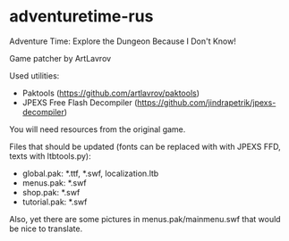 adventuretime-rus
=================

Adventure Time: Explore the Dungeon Because I Don't Know! 

Game patcher by ArtLavrov

Used utilities:

* Paktools (https://github.com/artlavrov/paktools)
* JPEXS Free Flash Decompiler (https://github.com/jindrapetrik/jpexs-decompiler)

You will need resources from the original game.

Files that should be updated (fonts can be replaced with with JPEXS FFD, texts with ltbtools.py):

* global.pak: *.ttf, *.swf, localization.ltb
* menus.pak: *.swf
* shop.pak: *.swf
* tutorial.pak: *.swf

Also, yet there are some pictures in menus.pak/mainmenu.swf that would be nice to translate.
